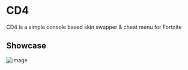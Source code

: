# CD4
CD4 is a simple console based skin swapper &amp; cheat menu for Fortnite

## Showcase

![image](https://github.com/ASMRoyal/CD4/assets/89786570/353e826f-fad3-47a3-945b-f2f090bcb1b6)
